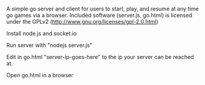 A simple go server and client for users to start, play, and resume at any time go games via a browser. 
Included software (server.js, go.html) is licensed under the GPLv2 (http://www.gnu.org/licenses/gpl-2.0.html)

Install node.js and socket.io

Run server with "nodejs server.js"

Edit in go.html "server-ip-goes-here" to the ip your server can be reached at.

Open go.html in a browser

